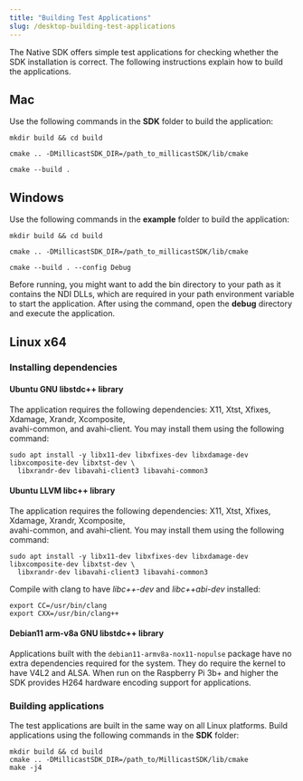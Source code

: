 ```yaml
---
title: "Building Test Applications"
slug: /desktop-building-test-applications
---
```

The Native SDK offers simple test applications for checking whether the SDK installation is correct. The following instructions explain how to build the applications.

## Mac

Use the following commands in the **SDK** folder to build the application:

```shell
mkdir build && cd build

cmake .. -DMillicastSDK_DIR=/path_to_millicastSDK/lib/cmake

cmake --build .
```

## Windows

Use the following commands in the **example** folder to build the application:

```shell
mkdir build && cd build

cmake .. -DMillicastSDK_DIR=/path_to_millicastSDK/lib/cmake

cmake --build . --config Debug
```

Before running, you might want to add the bin directory to your path as it contains the NDI DLLs, which are required in your path environment variable to start the application. After using the command, open the **debug** directory and execute the application.

## Linux x64

### Installing dependencies

#### Ubuntu GNU libstdc++ library

The application requires the following dependencies: X11, Xtst, Xfixes, Xdamage, Xrandr, Xcomposite,  
avahi-common, and avahi-client. You may install them using the following command:

```shell
sudo apt install -y libx11-dev libxfixes-dev libxdamage-dev libxcomposite-dev libxtst-dev \
  libxrandr-dev libavahi-client3 libavahi-common3
```

#### Ubuntu LLVM libc++ library

The application requires the following dependencies: X11, Xtst, Xfixes, Xdamage, Xrandr, Xcomposite,  
avahi-common, and avahi-client. You may install them using the following command:

```shell
sudo apt install -y libx11-dev libxfixes-dev libxdamage-dev libxcomposite-dev libxtst-dev \
  libxrandr-dev libavahi-client3 libavahi-common3
```

Compile with clang to have _libc++-dev_ and _libc++abi-dev_ installed:

```shell
export CC=/usr/bin/clang
export CXX=/usr/bin/clang++
```

#### Debian11 arm-v8a GNU libstdc++ library

Applications built with the `debian11-armv8a-nox11-nopulse` package have no extra dependencies required for the system. They do require the kernel to have V4L2 and ALSA. When run on the Raspberry Pi 3b+ and higher the SDK provides H264 hardware encoding support for applications.

### Building applications

The test applications are built in the same way on all Linux platforms. Build applications using the following commands in the **SDK** folder:

```shell
mkdir build && cd build
cmake .. -DMillicastSDK_DIR=/path_to/MillicastSDK/lib/cmake
make -j4
```
